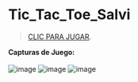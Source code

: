 # Tic_Tac_Toe_Salvi

> [CLIC PARA JUGAR](tictactoesalvi.netlify.app).

**Capturas de Juego:**<br><br>
![image](https://user-images.githubusercontent.com/91103822/198417463-997a1d6a-0b66-4ffa-835c-1b012db2e03b.png)
![image](https://user-images.githubusercontent.com/91103822/198417504-b7030c40-6956-4696-b895-e5786014ed10.png)
![image](https://user-images.githubusercontent.com/91103822/198417524-362875ee-9ef1-4372-9140-73a89b14ebd6.png)
